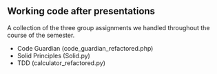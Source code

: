 ## Working code after presentations
A collection of the three group assignments we handled throughout the course of the semester.

- Code Guardian (code_guardian_refactored.php)
- Solid Principles (Solid.py)
- TDD (calculator_refactored.py)
